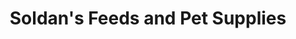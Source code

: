---
title: "Soldan's Feeds and Pet Supplies"
url: /midland/soldans-feeds-and-pet-supplies/
shop: pet
---